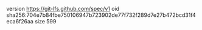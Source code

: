version https://git-lfs.github.com/spec/v1
oid sha256:704e7b84fbe750106947b723902de77f732f289d7e27b472bcd31f4eca6f26aa
size 599
